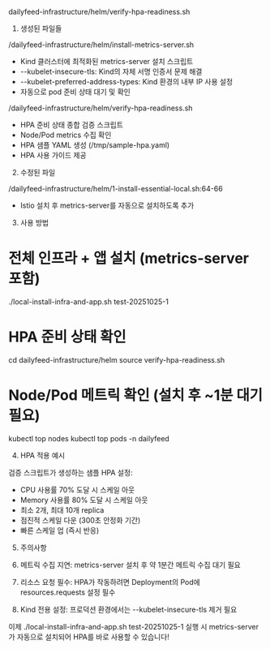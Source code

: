 dailyfeed-infrastructure/helm/verify-hpa-readiness.sh


1. 생성된 파일들

/dailyfeed-infrastructure/helm/install-metrics-server.sh

- Kind 클러스터에 최적화된 metrics-server 설치 스크립트
- --kubelet-insecure-tls: Kind의 자체 서명 인증서 문제 해결
- --kubelet-preferred-address-types: Kind 환경의 내부 IP 사용 설정
- 자동으로 pod 준비 상태 대기 및 확인

/dailyfeed-infrastructure/helm/verify-hpa-readiness.sh

- HPA 준비 상태 종합 검증 스크립트
- Node/Pod metrics 수집 확인
- HPA 샘플 YAML 생성 (/tmp/sample-hpa.yaml)
- HPA 사용 가이드 제공

2. 수정된 파일

/dailyfeed-infrastructure/helm/1-install-essential-local.sh:64-66

- Istio 설치 후 metrics-server를 자동으로 설치하도록 추가

3. 사용 방법

# 전체 인프라 + 앱 설치 (metrics-server 포함)
./local-install-infra-and-app.sh test-20251025-1

# HPA 준비 상태 확인
cd dailyfeed-infrastructure/helm
source verify-hpa-readiness.sh

# Node/Pod 메트릭 확인 (설치 후 ~1분 대기 필요)
kubectl top nodes
kubectl top pods -n dailyfeed

4. HPA 적용 예시

검증 스크립트가 생성하는 샘플 HPA 설정:
- CPU 사용률 70% 도달 시 스케일 아웃
- Memory 사용률 80% 도달 시 스케일 아웃
- 최소 2개, 최대 10개 replica
- 점진적 스케일 다운 (300초 안정화 기간)
- 빠른 스케일 업 (즉시 반응)

5. 주의사항

1. 메트릭 수집 지연: metrics-server 설치 후 약 1분간 메트릭 수집 대기 필요
2. 리소스 요청 필수: HPA가 작동하려면 Deployment의 Pod에 resources.requests 설정 필수
3. Kind 전용 설정: 프로덕션 환경에서는 --kubelet-insecure-tls 제거 필요

이제 ./local-install-infra-and-app.sh test-20251025-1 실행 시 metrics-server가 자동으로 설치되어 HPA를 바로 사용할 수 있습니다!



